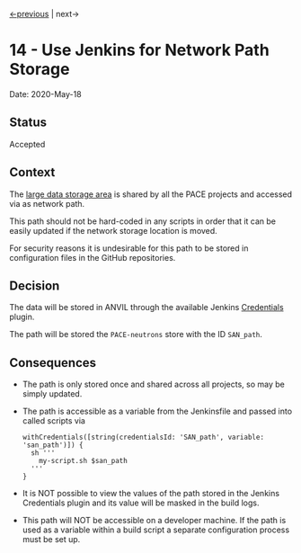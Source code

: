 [<-previous](./0013-use-jenkins-for-secrets-management.md) | next->

# 14 - Use Jenkins for Network Path Storage

Date: 2020-May-18

## Status

Accepted

## Context

The [large data storage area](./0012-use-network-storage-for-large-datafiles.md) is shared by all the PACE projects and accessed via as network path.

This path should not be hard-coded in any scripts in order that it can be easily updated if the network storage location is moved.

For security reasons it is undesirable for this path to be stored in configuration files in the GitHub repositories.

## Decision

The data will be stored in ANVIL through the available Jenkins [Credentials](https://plugins.jenkins.io/credentials/) plugin.

The path will be stored the `PACE-neutrons`  store with the ID `SAN_path`.

## Consequences

- The path is only stored once and shared across all projects, so may be simply updated.

- The path is accessible as a variable from the Jenkinsfile and passed into called scripts via 

  ```
  withCredentials([string(credentialsId: 'SAN_path', variable: 'san_path')]) {
    sh '''
      my-script.sh $san_path
    '''
  }
  ```

- It is NOT possible to view the values of the path stored in the Jenkins Credentials plugin and its value will be masked in the build logs.

- This path will NOT be accessible on a developer machine. If the path is used as a variable within a build script a separate configuration process must be set up.
